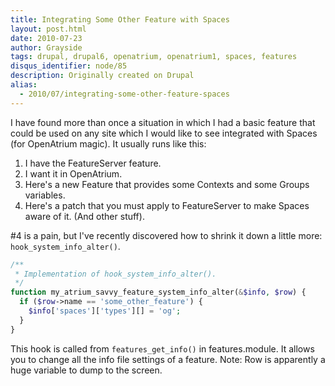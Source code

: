 ```yaml
---
title: Integrating Some Other Feature with Spaces
layout: post.html
date: 2010-07-23
author: Grayside
tags: drupal, drupal6, openatrium, openatrium1, spaces, features
disqus_identifier: node/85
description: Originally created on Drupal
alias:
  - 2010/07/integrating-some-other-feature-spaces
---
```


I have found more than once a situation in which I had a basic feature that could be used on any site which I would like to see integrated with Spaces (for OpenAtrium magic). It usually runs like this:

1. I have the FeatureServer feature.
2. I want it in OpenAtrium.
3. Here's a new Feature that provides some Contexts and some Groups variables.
4. Here's a patch that you must apply to FeatureServer to make Spaces aware of it. (And other stuff).
<!--break-->
\#4 is a pain, but I've recently discovered how to shrink it down a little more: `hook_system_info_alter()`.

```php
/**
 * Implementation of hook_system_info_alter().
 */
function my_atrium_savvy_feature_system_info_alter(&$info, $row) {
  if ($row->name == 'some_other_feature') {
    $info['spaces']['types'][] = 'og';
  }
}
```

This hook is called from `features_get_info()` in features.module. It allows you
to change all the info file settings of a feature. Note: Row is apparently a huge variable to dump to the screen.
